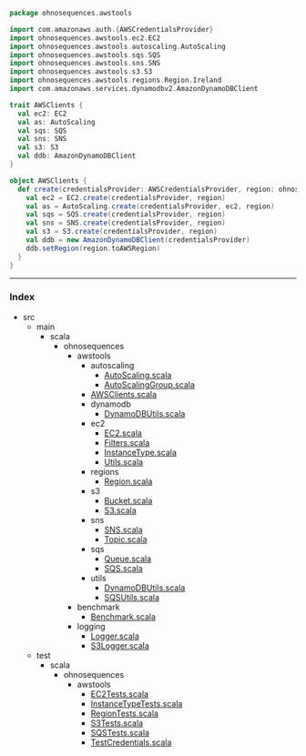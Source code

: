 
```scala
package ohnosequences.awstools

import com.amazonaws.auth.{AWSCredentialsProvider}
import ohnosequences.awstools.ec2.EC2
import ohnosequences.awstools.autoscaling.AutoScaling
import ohnosequences.awstools.sqs.SQS
import ohnosequences.awstools.sns.SNS
import ohnosequences.awstools.s3.S3
import ohnosequences.awstools.regions.Region.Ireland
import com.amazonaws.services.dynamodbv2.AmazonDynamoDBClient

trait AWSClients {
  val ec2: EC2
  val as: AutoScaling
  val sqs: SQS
  val sns: SNS
  val s3: S3
  val ddb: AmazonDynamoDBClient
}

object AWSClients {
  def create(credentialsProvider: AWSCredentialsProvider, region: ohnosequences.awstools.regions.Region = Ireland) = new AWSClients {
    val ec2 = EC2.create(credentialsProvider, region)
    val as = AutoScaling.create(credentialsProvider, ec2, region)
    val sqs = SQS.create(credentialsProvider, region)
    val sns = SNS.create(credentialsProvider, region)
    val s3 = S3.create(credentialsProvider, region)
    val ddb = new AmazonDynamoDBClient(credentialsProvider)
    ddb.setRegion(region.toAWSRegion)
  }
}


```


------

### Index

+ src
  + main
    + scala
      + ohnosequences
        + awstools
          + autoscaling
            + [AutoScaling.scala][main\scala\ohnosequences\awstools\autoscaling\AutoScaling.scala]
            + [AutoScalingGroup.scala][main\scala\ohnosequences\awstools\autoscaling\AutoScalingGroup.scala]
          + [AWSClients.scala][main\scala\ohnosequences\awstools\AWSClients.scala]
          + dynamodb
            + [DynamoDBUtils.scala][main\scala\ohnosequences\awstools\dynamodb\DynamoDBUtils.scala]
          + ec2
            + [EC2.scala][main\scala\ohnosequences\awstools\ec2\EC2.scala]
            + [Filters.scala][main\scala\ohnosequences\awstools\ec2\Filters.scala]
            + [InstanceType.scala][main\scala\ohnosequences\awstools\ec2\InstanceType.scala]
            + [Utils.scala][main\scala\ohnosequences\awstools\ec2\Utils.scala]
          + regions
            + [Region.scala][main\scala\ohnosequences\awstools\regions\Region.scala]
          + s3
            + [Bucket.scala][main\scala\ohnosequences\awstools\s3\Bucket.scala]
            + [S3.scala][main\scala\ohnosequences\awstools\s3\S3.scala]
          + sns
            + [SNS.scala][main\scala\ohnosequences\awstools\sns\SNS.scala]
            + [Topic.scala][main\scala\ohnosequences\awstools\sns\Topic.scala]
          + sqs
            + [Queue.scala][main\scala\ohnosequences\awstools\sqs\Queue.scala]
            + [SQS.scala][main\scala\ohnosequences\awstools\sqs\SQS.scala]
          + utils
            + [DynamoDBUtils.scala][main\scala\ohnosequences\awstools\utils\DynamoDBUtils.scala]
            + [SQSUtils.scala][main\scala\ohnosequences\awstools\utils\SQSUtils.scala]
        + benchmark
          + [Benchmark.scala][main\scala\ohnosequences\benchmark\Benchmark.scala]
        + logging
          + [Logger.scala][main\scala\ohnosequences\logging\Logger.scala]
          + [S3Logger.scala][main\scala\ohnosequences\logging\S3Logger.scala]
  + test
    + scala
      + ohnosequences
        + awstools
          + [EC2Tests.scala][test\scala\ohnosequences\awstools\EC2Tests.scala]
          + [InstanceTypeTests.scala][test\scala\ohnosequences\awstools\InstanceTypeTests.scala]
          + [RegionTests.scala][test\scala\ohnosequences\awstools\RegionTests.scala]
          + [S3Tests.scala][test\scala\ohnosequences\awstools\S3Tests.scala]
          + [SQSTests.scala][test\scala\ohnosequences\awstools\SQSTests.scala]
          + [TestCredentials.scala][test\scala\ohnosequences\awstools\TestCredentials.scala]

[main\scala\ohnosequences\awstools\autoscaling\AutoScaling.scala]: autoscaling\AutoScaling.scala.md
[main\scala\ohnosequences\awstools\autoscaling\AutoScalingGroup.scala]: autoscaling\AutoScalingGroup.scala.md
[main\scala\ohnosequences\awstools\AWSClients.scala]: AWSClients.scala.md
[main\scala\ohnosequences\awstools\dynamodb\DynamoDBUtils.scala]: dynamodb\DynamoDBUtils.scala.md
[main\scala\ohnosequences\awstools\ec2\EC2.scala]: ec2\EC2.scala.md
[main\scala\ohnosequences\awstools\ec2\Filters.scala]: ec2\Filters.scala.md
[main\scala\ohnosequences\awstools\ec2\InstanceType.scala]: ec2\InstanceType.scala.md
[main\scala\ohnosequences\awstools\ec2\Utils.scala]: ec2\Utils.scala.md
[main\scala\ohnosequences\awstools\regions\Region.scala]: regions\Region.scala.md
[main\scala\ohnosequences\awstools\s3\Bucket.scala]: s3\Bucket.scala.md
[main\scala\ohnosequences\awstools\s3\S3.scala]: s3\S3.scala.md
[main\scala\ohnosequences\awstools\sns\SNS.scala]: sns\SNS.scala.md
[main\scala\ohnosequences\awstools\sns\Topic.scala]: sns\Topic.scala.md
[main\scala\ohnosequences\awstools\sqs\Queue.scala]: sqs\Queue.scala.md
[main\scala\ohnosequences\awstools\sqs\SQS.scala]: sqs\SQS.scala.md
[main\scala\ohnosequences\awstools\utils\DynamoDBUtils.scala]: utils\DynamoDBUtils.scala.md
[main\scala\ohnosequences\awstools\utils\SQSUtils.scala]: utils\SQSUtils.scala.md
[main\scala\ohnosequences\benchmark\Benchmark.scala]: ..\benchmark\Benchmark.scala.md
[main\scala\ohnosequences\logging\Logger.scala]: ..\logging\Logger.scala.md
[main\scala\ohnosequences\logging\S3Logger.scala]: ..\logging\S3Logger.scala.md
[test\scala\ohnosequences\awstools\EC2Tests.scala]: ..\..\..\..\test\scala\ohnosequences\awstools\EC2Tests.scala.md
[test\scala\ohnosequences\awstools\InstanceTypeTests.scala]: ..\..\..\..\test\scala\ohnosequences\awstools\InstanceTypeTests.scala.md
[test\scala\ohnosequences\awstools\RegionTests.scala]: ..\..\..\..\test\scala\ohnosequences\awstools\RegionTests.scala.md
[test\scala\ohnosequences\awstools\S3Tests.scala]: ..\..\..\..\test\scala\ohnosequences\awstools\S3Tests.scala.md
[test\scala\ohnosequences\awstools\SQSTests.scala]: ..\..\..\..\test\scala\ohnosequences\awstools\SQSTests.scala.md
[test\scala\ohnosequences\awstools\TestCredentials.scala]: ..\..\..\..\test\scala\ohnosequences\awstools\TestCredentials.scala.md